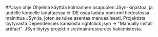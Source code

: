 ##Jsyn ohje
Ohjelma käyttää kolmannen osapuolen JSyn-kirjastoa, ja uudelle
koneelle ladattaessa ei IDE osaa ladata pom.xml tiedostossa
mainittua JSyn:ia, joten se tulee asentaa manuaalisesti.
Projektista löytyvästä Dependencies kansiosta rightclick jsyn
-> "Manually install artifact".
JSyn löytyy projektin src/main/resources hakemistosta.
